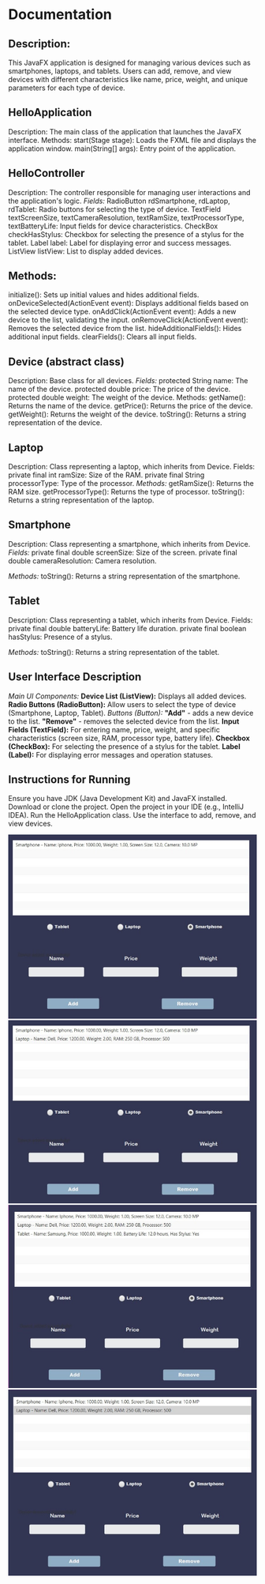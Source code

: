# Documentation
## Description: 
This JavaFX application is designed for managing various devices such as smartphones, laptops, and tablets. 
Users can add, remove, and view devices with different characteristics like name, price, weight, and unique parameters for each type of device.


## HelloApplication
Description: The main class of the application that launches the JavaFX interface.
Methods:
start(Stage stage): Loads the FXML file and displays the application window.
main(String[] args): Entry point of the application.

## HelloController
Description: The controller responsible for managing user interactions and the application's logic.
*Fields:*
RadioButton rdSmartphone, rdLaptop, rdTablet: Radio buttons for selecting the type of device.
TextField textScreenSize, textCameraResolution, textRamSize, textProcessorType, textBatteryLife: Input fields for device characteristics.
CheckBox checkHasStylus: Checkbox for selecting the presence of a stylus for the tablet.
Label label: Label for displaying error and success messages.
ListView<String> listView: List to display added devices.

## Methods:
initialize(): Sets up initial values and hides additional fields.
onDeviceSelected(ActionEvent event): Displays additional fields based on the selected device type.
onAddClick(ActionEvent event): Adds a new device to the list, validating the input.
onRemoveClick(ActionEvent event): Removes the selected device from the list.
hideAdditionalFields(): Hides additional input fields.
clearFields(): Clears all input fields.

## Device (abstract class)
Description: Base class for all devices.
*Fields:*
protected String name: The name of the device.
protected double price: The price of the device.
protected double weight: The weight of the device.
Methods:
getName(): Returns the name of the device.
getPrice(): Returns the price of the device.
getWeight(): Returns the weight of the device.
toString(): Returns a string representation of the device.

## Laptop
Description: Class representing a laptop, which inherits from Device.
Fields:
private final int ramSize: Size of the RAM.
private final String processorType: Type of the processor.
*Methods:*
getRamSize(): Returns the RAM size.
getProcessorType(): Returns the type of processor.
toString(): Returns a string representation of the laptop.

## Smartphone
Description: Class representing a smartphone, which inherits from Device.
*Fields:*
private final double screenSize: Size of the screen.
private final double cameraResolution: Camera resolution.

*Methods:*
toString(): Returns a string representation of the smartphone.

## Tablet
Description: Class representing a tablet, which inherits from Device.
Fields:
private final double batteryLife: Battery life duration.
private final boolean hasStylus: Presence of a stylus.

*Methods:*
toString(): Returns a string representation of the tablet.

## User Interface Description
*Main UI Components:*
**Device List (ListView):** Displays all added devices.
**Radio Buttons (RadioButton):** Allow users to select the type of device (Smartphone, Laptop, Tablet).
*Buttons (Button):*
**"Add"** - adds a new device to the list.
**"Remove"** - removes the selected device from the list.
**Input Fields (TextField):** For entering name, price, weight, and specific characteristics (screen size, RAM, processor type, battery life).
**Checkbox (CheckBox):** For selecting the presence of a stylus for the tablet.
**Label (Label):** For displaying error messages and operation statuses.

 ## Instructions for Running
Ensure you have JDK (Java Development Kit) and JavaFX installed.
Download or clone the project.
Open the project in your IDE (e.g., IntelliJ IDEA).
Run the HelloApplication class.
Use the interface to add, remove, and view devices.

![Alt text](1.jpg)
![Alt text](2.jpg)
![Alt text](3.jpg)
![Alt text](4.jpg)

